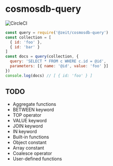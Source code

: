 # cosmosdb-query

![CircleCI](https://circleci.com/gh/zeit/cosmosdb-query.svg?style=svg&circle-token=9e222857e204b02378b95ed119a319c0e17223d2)

```js
const query = require('@zeit/cosmosdb-query')
const collection = [
  { id: 'foo' },
  { id: 'bar' }
]
const docs = query(collection, {
  query: 'SELECT * FROM c WHERE c.id = @id',
  parameters: [{ name: '@id', value: 'foo' }]
})
console.log(docs) // [ { id: 'foo' } ]
```

## TODO

- Aggregate functions
- BETWEEN keyword
- TOP operator
- VALUE keyword
- JOIN keyword
- IN keyword
- Built-in functions
- Object constant
- Array constant
- Coalesce operator
- User-defined functions
